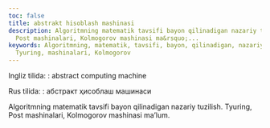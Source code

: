 ```yaml
---
toc: false
title: abstrakt hisoblash mashinasi
description: Algoritmning matematik tavsifi bayon qilinadigan nazariy tuzilish. Tyuring,
  Post mashinalari, Kolmogorov mashinasi ma&rsquo;...
keywords: Algoritmning, matematik, tavsifi, bayon, qilinadigan, nazariy, tuzilish,
  Tyuring, mashinalari, Kolmogorov
---
```


Ingliz tilida:
:   abstract computing machine

Rus tilida:
:   абстракт ҳисоблаш машинаси

Algoritmning matematik tavsifi bayon qilinadigan nazariy tuzilish. Tyuring, Post mashinalari, Kolmogorov mashinasi ma’lum.
